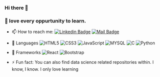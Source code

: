 ### Hi there 👋
### 🤔 love every oppurtunity to learn.


- 📫 How to reach me: [![Linkedin Badge](https://img.shields.io/badge/-rubylena-0e76a8?style=flat&labelColor=0e76a8&logo=linkedin&logoColor=white)](
https://www.linkedin.com/in/grace-effiong/) [![Mail Badge](https://img.shields.io/badge/-rubylena-c0392b?style=flat&labelColor=c0392b&logo=gmail&logoColor=white)](mailto:graceffiong@gmail.com)

- 👯 Languages 
![HTML5](https://img.shields.io/badge/-HTML5-09203F?style=flat&logo=HTML5)
![CSS3](https://img.shields.io/badge/-CSS3-09203F?style=flat&logo=CSS3)
![JavaScript](https://img.shields.io/badge/-JavaScript-09203F?style=flat&logo=javascript)
![MYSQL](https://img.shields.io/badge/-MYSQL-09203F?style=flat&logo=MySQL)
![C](https://img.shields.io/badge/-C-09203F?style=flat&logo=C)
![Python](https://img.shields.io/badge/-Python-09203F?style=flat&logo=Python)

- 🔭 Frameworks 
![React](https://img.shields.io/badge/-React-09203F?style=flat&logo=React) 
![Bootstrap](https://img.shields.io/badge/-Bootstrap-09203F?style=flat&logo=Bootstrap)

- ⚡ Fun fact: You can also find data science related repositories within.
I know, I know. I only love learning

<!--
**Rubylena/rubylena** is a ✨ _special_ ✨ repository because its `README.md` (this file) appears on your GitHub profile.

Here are some ideas to get you started:

- 🔭 I’m currently working on ...
- 🌱 I’m currently learning ...
- 👯 I’m looking to collaborate on ...
- 🤔 I’m looking for help with ...
- 💬 Ask me about ...
- 📫 How to reach me: ...
- 😄 Pronouns: ...
- ⚡ Fun fact: ...
-->

